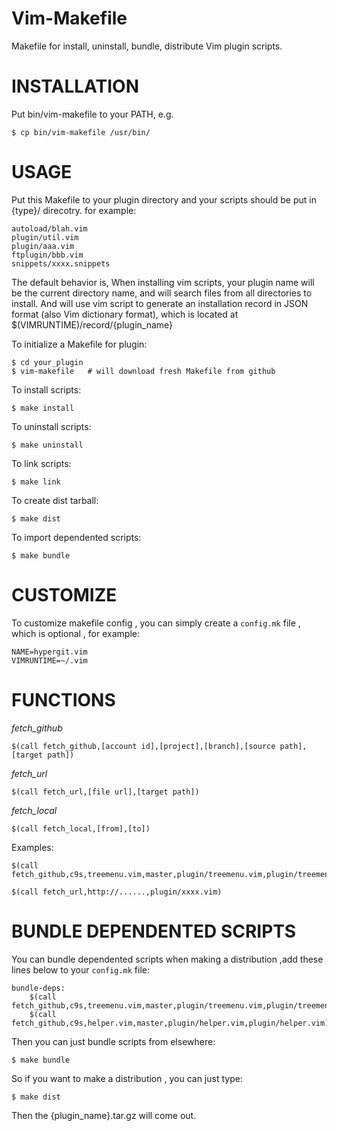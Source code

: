 Vim-Makefile
============

Makefile for install, uninstall, bundle, distribute Vim plugin scripts.

INSTALLATION
============

Put bin/vim-makefile to your PATH, e.g.

	$ cp bin/vim-makefile /usr/bin/

USAGE
=====

Put this Makefile to your plugin directory and your scripts should be put in
{type}/ direcotry. for example:
    
	autoload/blah.vim
    plugin/util.vim
    plugin/aaa.vim
	ftplugin/bbb.vim
	snippets/xxxx.snippets


The default behavior is, When installing vim scripts, your plugin name will be
the current directory name, and will search files from all directories to
install. And will use vim script to generate an installation record in JSON
format (also Vim dictionary format), which is located at
$(VIMRUNTIME)/record/{plugin_name}


To initialize a Makefile for plugin:

	$ cd your_plugin
	$ vim-makefile   # will download fresh Makefile from github

To install scripts:

    $ make install

To uninstall scripts:

    $ make uninstall

To link scripts:

    $ make link

To create dist tarball:

	$ make dist

To import dependented scripts:

	$ make bundle


CUSTOMIZE
=========

To customize makefile config , you can simply create a `config.mk` file , which
is optional , for example:

	NAME=hypergit.vim
	VIMRUNTIME=~/.vim


FUNCTIONS
=========

*fetch_github*

	$(call fetch_github,[account id],[project],[branch],[source path],[target path])

*fetch_url*

	$(call fetch_url,[file url],[target path])

*fetch_local*

	$(call fetch_local,[from],[to])

Examples:

	$(call fetch_github,c9s,treemenu.vim,master,plugin/treemenu.vim,plugin/treemenu.vim)

	$(call fetch_url,http://......,plugin/xxxx.vim)


BUNDLE DEPENDENTED SCRIPTS
==========================
You can bundle dependented scripts when making a distribution ,add these
lines below to your `config.mk` file:

	bundle-deps:
		$(call fetch_github,c9s,treemenu.vim,master,plugin/treemenu.vim,plugin/treemenu.vim)
		$(call fetch_github,c9s,helper.vim,master,plugin/helper.vim,plugin/helper.vim)

Then you can just bundle scripts from elsewhere:

	$ make bundle

So if you want to make a distribution , you can just type:

	$ make dist

Then the {plugin_name}.tar.gz will come out.
